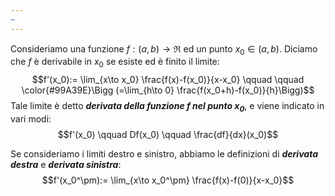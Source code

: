 ```yaml
---
~
---
```

Consideriamo una funzione $f:(a,b) \to\Re$ ed un punto $x_0\in (a,b)$. Diciamo che $f$ è derivabile in $x_0$ se esiste ed è finito il limite:
$$f'(x_0):= \lim_{x\to x_0} \frac{f(x)-f(x_0)}{x-x_0} \qquad \qquad \color{#99A39E}\Bigg (=\lim_{h\to 0} \frac{f(x_0+h)-f(x_0)}{h}\Bigg)$$
Tale limite è detto ***derivata della funzione $f$ nel punto $x_0$***, e viene indicato in vari modi:
$$f'(x_0) \qquad Df(x_0) \qquad \frac{df}{dx}(x_0)$$


Se consideriamo i limiti destro e sinistro, abbiamo le definizioni di ***derivata destra*** e ***derivata sinistra***:
$$f'(x_0^\pm):= \lim_{x\to x_0^\pm} \frac{f(x)-f(0)}{x-x_0}$$

